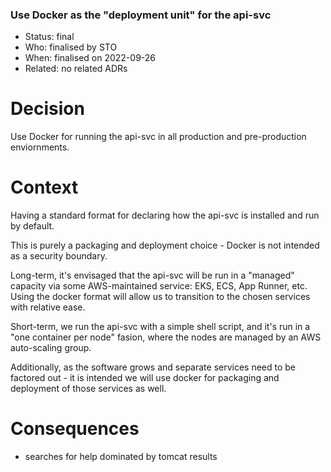 ### Use Docker as the "deployment unit" for the api-svc 

* Status: final
* Who:  finalised by STO
* When: finalised on 2022-09-26
* Related: no related ADRs


# Decision

Use Docker for running the api-svc in all production and pre-production 
enviornments.


# Context

Having a standard format for declaring how the api-svc is installed and run
by default.

This is purely a packaging and deployment choice - Docker is not intended as a
security boundary.


Long-term, it's envisaged that the api-svc will be run in a "managed" capacity
via some AWS-maintained service: EKS, ECS, App Runner, etc.
Using the docker format will allow us to transition to the chosen services 
with relative ease.

Short-term, we run the api-svc with a simple shell script, and it's run in a 
"one container per node" fasion, where the nodes are managed by an AWS 
auto-scaling group.

Additionally, as the software grows and separate services need to be 
factored out - it is intended we will use docker for packaging and deployment
of those services as well.


# Consequences

* searches for help dominated by tomcat results 




